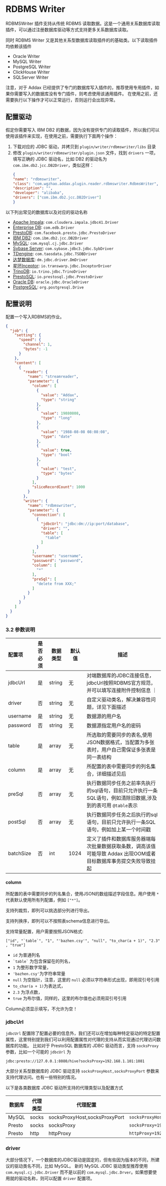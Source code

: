 # RDBMS Writer

RDBMSWriter 插件支持从传统 RDBMS 读取数据。这是一个通用关系数据库读取插件，可以通过注册数据库驱动等方式支持更多关系数据库读取。

同时 RDBMS Writer 又是其他关系型数据库读取插件的的基础类。以下读取插件均依赖该插件

- Oracle Writer
- MySQL Writer
- PostgreSQL Writer
- ClickHouse Writer
- SQLServer Writer

注意，对于 Addax 已经提供了专门的数据库写入插件的，推荐使用专用插件，如果你需要写入的数据库没有专门插件，则考虑使用该通用插件。
在使用之前，还需要执行以下操作才可以正常运行，否则运行会出现异常。

## 配置驱动

假定你需要写入 IBM DB2 的数据，因为没有提供专门的读取插件，所以我们可以使用该插件来实现，在使用之前，需要执行下面两个操作：

1. 下载对应的 JDBC 驱动，并拷贝到 `plugin/writer/rdbmswriter/libs` 目录
2. 修改 `plugin/writer/rdbmswriter/plugin.json` 文件，找到 `drivers` 一项，填写正确的 JDBC 驱动名，比如 DB2 的驱动名为 `com.ibm.db2.jcc.DB2Driver`，类似这样：
    ```json
   {
    "name": "rdbmswriter",
    "class": "com.wgzhao.addax.plugin.reader.rdbmswriter.RdbmsWriter",
    "description": "",
    "developer": "alibaba",
    "drivers": ["com.ibm.db2.jcc.DB2Driver"]
    } 
   ```

以下列出常见的数据库以及对应的驱动名称

- [Apache Impala](http://impala.apache.org/): `com.cloudera.impala.jdbc41.Driver`
- [Enterprise DB](https://www.enterprisedb.com/): `com.edb.Driver`
- [PrestoDB](https://prestodb.io/): `com.facebook.presto.jdbc.PrestoDriver`
- [IBM DB2](https://www.ibm.com/analytics/db2): `com.ibm.db2.jcc.DB2Driver`
- [MySQL](https://www.mysql.com): `com.mysql.cj.jdbc.Driver`
- [Sybase Server](https://www.sap.com/products/sybase-ase.html): `com.sybase.jdbc3.jdbc.SybDriver`
- [TDengine](https://www.taosdata.com/cn/): `com.taosdata.jdbc.TSDBDriver`
- [达梦数据库](https://www.dameng.com/): `dm.jdbc.driver.DmDriver`
- [星环Inceptor](http://transwarp.io/): `io.transwarp.jdbc.InceptorDriver`
- [TrinoDB](https://trino.io): `io.trino.jdbc.TrinoDriver`
- [PrestoSQL](https://trino.io): `io.prestosql.jdbc.PrestoDriver`
- [Oracle DB](https://www.oracle.com/database/): `oracle.jdbc.OracleDriver`
- [PostgreSQL](https://postgresql.org): `org.postgresql.Drive`

## 配置说明

配置一个写入RDBMS的作业。

```json
{
  "job": {
    "setting": {
      "speed": {
        "channel": 1,
        "bytes": -1
      }
    },
    "content": [
      {
        "reader": {
          "name": "streamreader",
          "parameter": {
            "column": [
              {
                "value": "Addax",
                "type": "string"
              },
              {
                "value": 19880808,
                "type": "long"
              },
              {
                "value": "1988-08-08 08:08:08",
                "type": "date"
              },
              {
                "value": true,
                "type": "bool"
              },
              {
                "value": "test",
                "type": "bytes"
              }
            ],
            "sliceRecordCount": 1000
          }
        },
        "writer": {
          "name": "rdbmswriter",
          "parameter": {
            "connection": [
              {
                "jdbcUrl": "jdbc:dm://ip:port/database",
                "driver": "",
                "table": [
                  "table"
                ]
              }
            ],
            "username": "username",
            "password": "password",
            "column": [
              "*"
            ],
            "preSql": [
              "delete from XXX;"
            ]
          }
        }
      }
    ]
  }
}
```

### 3.2 参数说明

| 配置项          | 是否必须  | 数据类型 | 默认值 |         描述   |
| :--------------| :------: | ------ |-------|--------------- |
| jdbcUrl         |    是    | string | 无     | 对端数据库的JDBC连接信息，jdbcUrl按照RDBMS官方规范，并可以填写连接附件控制信息 ｜
| driver          |   否     |  string   | 无      | 自定义驱动类名，解决兼容性问题，详见下面描述 |
| username        |    是    | string | 无     | 数据源的用户名 |
| password        |    否    | string | 无     | 数据源指定用户名的密码 |
| table           |    是    | array | 无     | 所选取的需要同步的表名,使用JSON数据格式，当配置为多张表时，用户自己需保证多张表是同一表结构 |
| column          |    是    | array | 无     |  所配置的表中需要同步的列名集合，详细描述见后 |
| preSql          |    否    | array | 无     | 执行数据同步任务之前率先执行的sql语句，目前只允许执行一条SQL语句，例如清除旧数据,涉及到的表可用 `@table`表示 |
| postSql         |   否     | array | 无    | 执行数据同步任务之后执行的sql语句，目前只允许执行一条SQL语句，例如加上某一个时间戳|
| batchSize       |    否    | int  | 1024   | 定义了插件和数据库服务器端每次批量数据获取条数，调高该值可能导致 Addax 出现OOM或者目标数据库事务提交失败导致挂起 |

#### column

所配置的表中需要同步的列名集合，使用JSON的数组描述字段信息。用户使用 `*` 代表默认使用所有列配置，例如 `["*"]`。

支持列裁剪，即列可以挑选部分列进行导出。

支持列换序，即列可以不按照表schema信息进行导出。

支持常量配置，用户需要按照JSON格式:

``["id", "`table`", "1", "'bazhen.csy'", "null", "to_char(a + 1)", "2.3" , "true"]``

- `id` 为普通列名
- `` `table` `` 为包含保留在的列名，
- `1` 为整形数字常量，
- `'bazhen.csy'`为字符串常量
- `null` 为空指针，注意，这里的 `null` 必须以字符串形式出现，即用双引号引用
- `to_char(a + 1)`为表达式，
- `2.3` 为浮点数，
- `true` 为布尔值，同样的，这里的布尔值也必须用双引号引用

Column必须显示填写，不允许为空！

### jdbcUrl

`jdbcUrl` 配置除了配置必要的信息外，我们还可以在增加每种特定驱动的特定配置属性，这里特别提到我们可以利用配置属性对代理的支持从而实现通过代理访问数据库的功能。 
比如对于 PrestoSQL 数据库的 JDBC 驱动而言，支持 `socksProxy` 参数，比如一个可能的 `jdbcUrl` 为

`jdbc:presto://127.0.0.1:8080/hive?socksProxy=192.168.1.101:1081`

大部分关系型数据库的 JDBC 驱动支持 `socksProxyHost,socksProxyPort` 参数来支持代理访问。也有一些特别的情况。

以下是各类数据库 JDBC 驱动所支持的代理类型以及配置方式

| 数据库 | 代理类型    | 代理配置                       |   例子        |
| ------| ----------| -----------------------------|--------------------|
| MySQL | socks     | socksProxyHost,socksProxyPort | `socksProxyHost=192.168.1.101&socksProxyPort=1081` |
| Presto | socks    | socksProxy   | `socksProxy=192.168.1.101:1081` |
| Presto | http     | httpProxy   | `httpProxy=192.168.1.101:3128` |

### driver

大部分情况下，一个数据库的JDBC驱动是固定的，但有些因为版本的不同，所建议的驱动类名不同，比如 MySQL。
新的 MySQL JDBC 驱动类型推荐使用 `com.mysql.cj.jdbc.Driver` 而不是以前的 `com.mysql.jdbc.Drver`。如果想要使用就的驱动名称，则可以配置 `driver` 配置项。